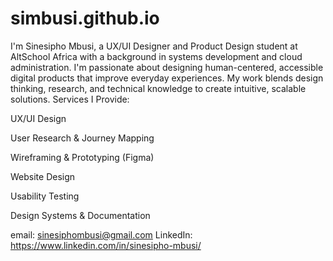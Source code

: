 # simbusi.github.io
I'm Sinesipho Mbusi, a UX/UI Designer and Product Design student at AltSchool Africa with a background in systems development and cloud administration. I'm passionate about designing human-centered, accessible digital products that improve everyday experiences. My work blends design thinking, research, and technical knowledge to create intuitive, scalable solutions.
Services I Provide:

UX/UI Design

User Research & Journey Mapping

Wireframing & Prototyping (Figma)

Website Design

Usability Testing

Design Systems & Documentation

email: sinesiphombusi@gmail.com
LinkedIn: https://www.linkedin.com/in/sinesipho-mbusi/
